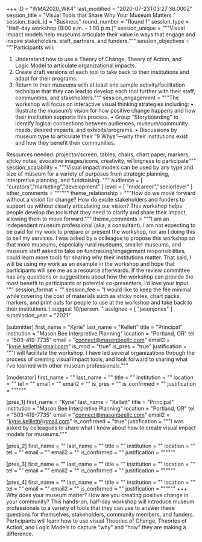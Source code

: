 +++
ID = "WMA2020_WK4"
last_modified = "2020-07-23T03:27:36.000Z"
session_title = "Visual Tools that Share Why Your Museum Matters "
session_track_id = "Business"
round_number = "Round 1"
session_type = "Half-day workshop (9:00 a.m. – 1:00 p.m.)"
session_unique = """Visual impact models help museums articulate their value in ways that engage and inspire stakeholders, staff, partners, and funders."""
session_objectives = """Participants will:
1. Understand how to use a Theory of Change, Theory of Action, and Logic Model to articulate organizational impacts.
2. Create draft versions of each tool to take back to their institutions and adapt for their programs.
3. Return to their museums with at least one sample activity/facilitation technique that they can lead to develop each tool further with their staff, communities, and stakeholders."""
session_engagement = """The workshop will focus on interactive visual thinking strategies including:
•	Illustrate the museum’s vision for how positive change happens and how their institution supports this process.
•	Group “Storyboarding” to identify logical connections between audiences, museum/community needs, desired impacts, and exhibits/programs.
•	Discussions by museum type to articulate their “9 Whys”—why their institutions exist and how they benefit their communities.

Resources needed: projector/screen, tables, chairs, chart paper, markers, sticky notes, evocative images/icons, creativity, willingness to participate"""
session_scalability = """Visual impact models can be used by any type and size of museum for a variety of purposes from strategic planning, interpretive planning, and fundraising.
"""
audience = [ "curators","marketing","development" ]
level = [ "midcareer","seniorlevel" ]
other_comments = """"""
theme_relationship = """How do we move forward without a vision for change? How do excite stakeholders and funders to support us without clearly articulating our vision? This workshop helps people develop the tools that they need to clarify and share their impact, allowing them to move forward."""
theme_comments = """I am an independent museum professional (aka, a consultant). I am not expecting to be paid for my work to prepare or present the workshop, nor am I doing this to sell my services. I was asked by a colleague to propose this workshop so that more museums, especially rural museums, smaller museums, and museum staff asked to take on fundraising/engagement responsibilities, could learn more tools for sharing why their institutions matter. That said, I will be using my work as an example in the workshop and hope that participants will see me as a resource afterwards. If the review committee has any questions or suggestions about how the workshop can provide the most benefit to participants or potential co-presenters, I’d love your input.
"""
session_format = ""
session_fee = "I would like to keep the fee minimal while covering the cost of materials such as sticky notes, chart packs, markers, and print outs for people to use at the workshop and take back to their institutions. I suggest 10/person. "
assignee = [ "jasonjones" ]
submission_year = "2021"

[submitter]
first_name = "Kyrie"
last_name = "Kellett"
title = "Principal"
institution = "Mason Bee Interpretive Planning"
location = "Portland, OR"
tel = "503-419-7735"
email = "connect@masonbeellc.com"
email2 = "kyrie.kellett@gmail.com"
is_mod = "true"
is_pres = "true"
justification = """I will facilitate the workshop. I have led several organizations through the process of creating visual impact tools, and look forward to sharing what I've learned with other museum professionals."""

[moderator]
first_name = ""
last_name = ""
title = ""
institution = ""
location = ""
tel = ""
email = ""
email2 = ""
is_pres = ""
is_confirmed = ""
justification = """"""

[pres_1]
first_name = "Kyrie"
last_name = "Kellett"
title = "Principal"
institution = "Mason Bee Interpretive Planning"
location = "Portland, OR"
tel = "503-419-7735"
email = "connect@masonbeellc.com"
email2 = "kyrie.kelllett@gmail.com"
is_confirmed = "true"
justification = """I was asked by colleagues to share what I know about how to create visual impact models for museums."""

[pres_2]
first_name = ""
last_name = ""
title = ""
institution = ""
location = ""
tel = ""
email = ""
email2 = ""
is_confirmed = ""
justification = """"""

[pres_3]
first_name = ""
last_name = ""
title = ""
institution = ""
location = ""
tel = ""
email = ""
email2 = ""
is_confirmed = ""
justification = """"""

[pres_4]
first_name = ""
last_name = ""
title = ""
institution = ""
location = ""
tel = ""
email = ""
email2 = ""
is_confirmed = ""
justification = """"""
+++
Why does your museum matter? How are you creating positive change in your community? This hands-on, half-day workshop will introduce museum professionals to a variety of tools that they can use to answer these questions for themselves, stakeholders, community members, and funders. Participants will learn how to use visual Theories of Change, Theories of Action, and Logic Models to capture “why” and “how” they are making a difference.
